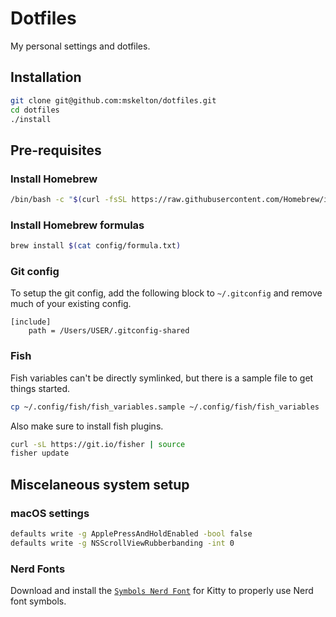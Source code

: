 # Dotfiles

My personal settings and dotfiles.

## Installation

```sh
git clone git@github.com:mskelton/dotfiles.git
cd dotfiles
./install
```

## Pre-requisites

### Install Homebrew

```sh
/bin/bash -c "$(curl -fsSL https://raw.githubusercontent.com/Homebrew/install/HEAD/install.sh)"
```

### Install Homebrew formulas

```sh
brew install $(cat config/formula.txt)
```

### Git config

To setup the git config, add the following block to `~/.gitconfig` and remove
much of your existing config.

```
[include]
	path = /Users/USER/.gitconfig-shared
```

### Fish

Fish variables can't be directly symlinked, but there is a sample file to get
things started.

```sh
cp ~/.config/fish/fish_variables.sample ~/.config/fish/fish_variables
```

Also make sure to install fish plugins.

```sh
curl -sL https://git.io/fisher | source
fisher update
```

## Miscelaneous system setup

### macOS settings

```sh
defaults write -g ApplePressAndHoldEnabled -bool false
defaults write -g NSScrollViewRubberbanding -int 0
```

### Nerd Fonts

Download and install the [`Symbols Nerd Font`](https://github.com/ryanoasis/nerd-fonts/blob/master/src/glyphs/Symbols-2048-em%20Nerd%20Font%20Complete.ttf) for Kitty to properly use Nerd font symbols.
